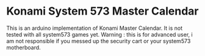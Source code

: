 # Konami System 573 Master Calendar

This is an arduino implementation of Konami Master Calendar. 
It is not tested with all system573 games yet. 
Warning : this is for advanced user, i am not responsible if you messed up the security cart or your system573 motherboard. 
